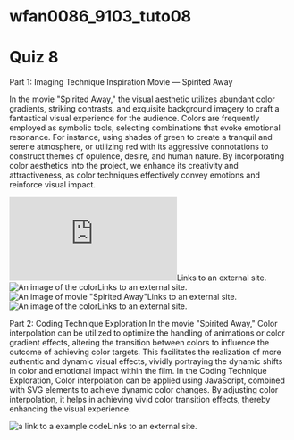 # wfan0086_9103_tuto08

# Quiz 8

Part 1: Imaging Technique Inspiration
Movie — Spirited Away

In the movie "Spirited Away," the visual aesthetic utilizes abundant color gradients, striking contrasts, and exquisite background imagery to craft a fantastical visual experience for the audience. Colors are frequently employed as symbolic tools, selecting combinations that evoke emotional resonance. For instance, using shades of green to create a tranquil and serene atmosphere, or utilizing red with its aggressive connotations to construct themes of opulence, desire, and human nature. By incorporating color aesthetics into the project, we enhance its creativity and attractiveness, as color techniques effectively convey emotions and reinforce visual impact.

![An image of movie "Spirited Away"](https://wall.alphacoders.com/big.php?i=1274022)Links to an external site.
![An image of the color](picture1.png)Links to an external site.
![An image of movie "Spirited Away"](https://www.onderhond.com/blog/spirited-away-review-hayao-miyazaki)Links to an external site.
![An image of the color](picture2.png)Links to an external site.

Part 2: Coding Technique Exploration
In the movie "Spirited Away," Color interpolation can be utilized to optimize the handling of animations or color gradient effects, altering the transition between colors to influence the outcome of achieving color targets. This facilitates the realization of more authentic and dynamic visual effects, vividly portraying the dynamic shifts in color and emotional impact within the film. In the Coding Technique Exploration, Color interpolation can be applied using JavaScript, combined with SVG elements to achieve dynamic color changes. By adjusting color interpolation, it helps in achieving vivid color transition effects, thereby enhancing the visual experience.

![a link to a example code](https://developer.mozilla.org/en-US/docs/Web/SVG/Attribute/color-interpolation)Links to an external site.